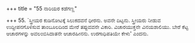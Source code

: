 +++
title = "55 ನಾರಿಯರ ಕಡೆಗಣ್ಣ"

+++
55. `ಸ್ತ್ರೀಯರ ಕುಡಿನೋಟಕ್ಕೆ ಸಿಲುಕದವನೆ ಧೀರನು. ಅವನೇ ದಿಟ್ಟನು. ಸ್ತ್ರೀಯರು ನೀಡುವ ಉದ್ದೀಪನಗೊಳಿಸುವ ತಾಂಬೂಲದಿಂದ ಮೇರೆ ತಪ್ಪುವವನೇ  ವಿಕಾರಿ. ವಿಚಾರಯುಕ್ತನೇ ವಿನಯಶಾಲಿಯು. ಬೇರೆ ಕೆಟ್ಟ ಆಚಾರಗಳನ್ನು ಅವಲಂಬಿಸಿದಾತನೇ ಆಚಾರಹೀನನು. ಉರಗಾಧಿಪತಿಯೇ ಕೇಳು' ಎಂದನು.